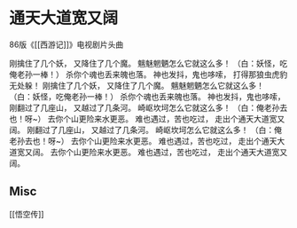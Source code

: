 # 通天大道宽又阔

86版《[[西游记]]》电视剧片头曲


刚擒住了几个妖，
又降住了几个魔。
魑魅魍魉怎么它就这么多！
（白：妖怪，吃俺老孙一棒！）
杀你个魂也丢来魄也落。
神也发抖，鬼也哆嗦，
打得那狼虫虎豹无处躲！
刚擒住了几个妖，
又降住了几个魔。
魑魅魍魉怎么它就这么多！
（白：妖怪，吃俺老孙一棒！）
杀你个魂也丢来魄也落。
神也发抖，鬼也哆嗦，
刚翻过了几座山，
又越过了几条河。
崎岖坎坷怎么它就这么多！
（白：俺老孙去也！呀~）
去你个山更险来水更恶。
难也遇过，苦也吃过，
走出个通天大道宽又阔。
刚翻过了几座山，
又越过了几条河。
崎岖坎坷怎么它就这么多！
（白：俺老孙去也！呀~）
去你个山更险来水更恶。
难也遇过，苦也吃过，
走出个通天大道宽又阔。
去你个山更险来水更恶。
难也遇过，苦也吃过，
走出个通天大道宽又阔。


## Misc


[[悟空传]]


